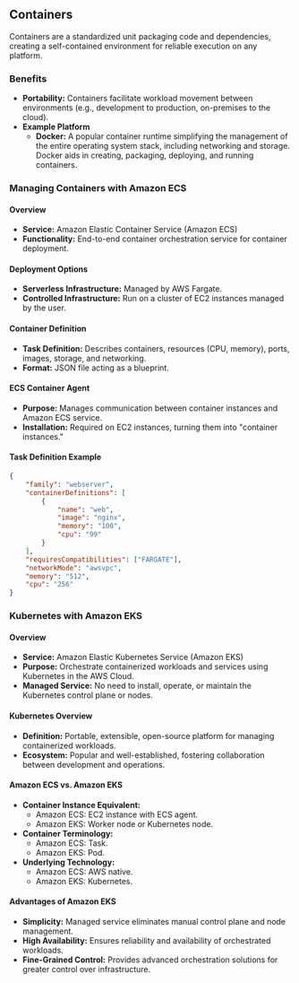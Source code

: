 ## Containers

Containers are a standardized unit packaging code and dependencies, creating a self-contained environment for reliable execution on any platform.

### Benefits

- **Portability:** Containers facilitate workload movement between environments (e.g., development to production, on-premises to the cloud).
- **Example Platform**
  - **Docker:** A popular container runtime simplifying the management of the entire operating system stack, including networking and storage. Docker aids in creating, packaging, deploying, and running containers.

### Managing Containers with Amazon ECS

#### Overview

- **Service:** Amazon Elastic Container Service (Amazon ECS)
- **Functionality:** End-to-end container orchestration service for container deployment.

#### Deployment Options

- **Serverless Infrastructure:** Managed by AWS Fargate.
- **Controlled Infrastructure:** Run on a cluster of EC2 instances managed by the user.

#### Container Definition

- **Task Definition:** Describes containers, resources (CPU, memory), ports, images, storage, and networking.
- **Format:** JSON file acting as a blueprint.

#### ECS Container Agent

- **Purpose:** Manages communication between container instances and Amazon ECS service.
- **Installation:** Required on EC2 instances, turning them into "container instances."

#### Task Definition Example

```json
{
	"family": "webserver",
	"containerDefinitions": [
		{
			"name": "web",
			"image": "nginx",
			"memory": "100",
			"cpu": "99"
		}
	],
	"requiresCompatibilities": ["FARGATE"],
	"networkMode": "awsvpc",
	"memory": "512",
	"cpu": "256"
}
```

### Kubernetes with Amazon EKS

#### Overview

- **Service:** Amazon Elastic Kubernetes Service (Amazon EKS)
- **Purpose:** Orchestrate containerized workloads and services using Kubernetes in the AWS Cloud.
- **Managed Service:** No need to install, operate, or maintain the Kubernetes control plane or nodes.

#### Kubernetes Overview

- **Definition:** Portable, extensible, open-source platform for managing containerized workloads.
- **Ecosystem:** Popular and well-established, fostering collaboration between development and operations.

#### Amazon ECS vs. Amazon EKS

- **Container Instance Equivalent:**
  - Amazon ECS: EC2 instance with ECS agent.
  - Amazon EKS: Worker node or Kubernetes node.
- **Container Terminology:**
  - Amazon ECS: Task.
  - Amazon EKS: Pod.
- **Underlying Technology:**
  - Amazon ECS: AWS native.
  - Amazon EKS: Kubernetes.

#### Advantages of Amazon EKS

- **Simplicity:** Managed service eliminates manual control plane and node management.
- **High Availability:** Ensures reliability and availability of orchestrated workloads.
- **Fine-Grained Control:** Provides advanced orchestration solutions for greater control over infrastructure.

